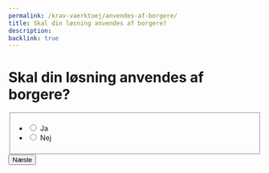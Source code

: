 ```yaml
---
permalink: /krav-vaerktoej/anvendes-af-borgere/
title: Skal din løsning anvendes af borgere?
description:
backlink: true 
---
```

<h1 id="page-legend">Skal din løsning anvendes af borgere?</h1>
<form method="post" action="." id="form-Q200">
    <div class="form-group">
        <fieldset aria-labelledby="page-legend">
            <span class="form-error-message d-none" id="error-message"></span>
            <ul class="nobullet-list">
                <li>
                    <input id="radio-yes" type="radio" name="radio" value="1" class="form-radio radio-large" />
                    <label for="radio-yes" class="">Ja</label>
                </li>
                <li>
                    <input id="radio-no" type="radio" name="radio" value="0" class="form-radio radio-large" />
                    <label for="radio-no" class="">Nej</label>
                </li>
            </ul>
        </fieldset>
    </div>
    <button type="submit" class="button button-primary mt-9">Næste</button>
</form>
